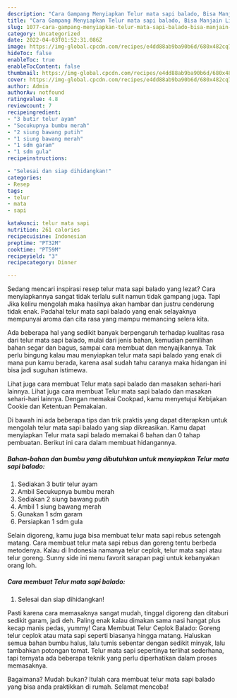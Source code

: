 ```yaml
---
description: "Cara Gampang Menyiapkan Telur mata sapi balado, Bisa Manjain Lidah"
title: "Cara Gampang Menyiapkan Telur mata sapi balado, Bisa Manjain Lidah"
slug: 1077-cara-gampang-menyiapkan-telur-mata-sapi-balado-bisa-manjain-lidah
category: Uncategorized
date: 2022-04-03T01:52:31.086Z
image: https://img-global.cpcdn.com/recipes/e4dd88ab9ba90b6d/680x482cq70/telur-mata-sapi-balado-foto-resep-utama.jpg
hideToc: false
enableToc: true
enableTocContent: false
thumbnail: https://img-global.cpcdn.com/recipes/e4dd88ab9ba90b6d/680x482cq70/telur-mata-sapi-balado-foto-resep-utama.jpg
cover: https://img-global.cpcdn.com/recipes/e4dd88ab9ba90b6d/680x482cq70/telur-mata-sapi-balado-foto-resep-utama.jpg
author: Admin
authorAv: notfound
ratingvalue: 4.8
reviewcount: 7
recipeingredient:
- "3 butir telur ayam"
- "Secukupnya bumbu merah"
- "2 siung bawang putih"
- "1 siung bawang merah"
- "1 sdm garam"
- "1 sdm gula"
recipeinstructions:

- "Selesai dan siap dihidangkan!"
categories:
- Resep
tags:
- telur
- mata
- sapi

katakunci: telur mata sapi 
nutrition: 261 calories
recipecuisine: Indonesian
preptime: "PT32M"
cooktime: "PT59M"
recipeyield: "3"
recipecategory: Dinner

---
```



Sedang mencari inspirasi resep telur mata sapi balado yang lezat? Cara menyiapkannya sangat tidak terlalu sulit namun tidak gampang juga. Tapi Jika keliru mengolah maka hasilnya akan hambar dan justru cenderung tidak enak. Padahal telur mata sapi balado yang enak selayaknya mempunyai aroma dan cita rasa yang mampu memancing selera kita.


Ada beberapa hal yang sedikit banyak berpengaruh terhadap kualitas rasa dari telur mata sapi balado, mulai dari jenis bahan, kemudian pemilihan bahan segar dan bagus, sampai cara membuat dan menyajikannya. Tak perlu bingung kalau mau menyiapkan telur mata sapi balado yang enak di mana pun kamu berada, karena asal sudah tahu caranya maka hidangan ini bisa jadi suguhan istimewa.

Lihat juga cara membuat Telur mata sapi balado dan masakan sehari-hari lainnya. Lihat juga cara membuat Telur mata sapi balado dan masakan sehari-hari lainnya. Dengan memakai Cookpad, kamu menyetujui Kebijakan Cookie dan Ketentuan Pemakaian.


Di bawah ini ada beberapa tips dan trik praktis yang dapat diterapkan untuk mengolah telur mata sapi balado yang siap dikreasikan. Kamu dapat menyiapkan Telur mata sapi balado memakai 6 bahan dan 0 tahap pembuatan. Berikut ini cara dalam membuat hidangannya.

<!--inarticleads1-->

##### Bahan-bahan dan bumbu yang dibutuhkan untuk menyiapkan Telur mata sapi balado:

1. Sediakan 3 butir telur ayam
1. Ambil Secukupnya bumbu merah
1. Sediakan 2 siung bawang putih
1. Ambil 1 siung bawang merah
1. Gunakan 1 sdm garam
1. Persiapkan 1 sdm gula


Selain digoreng, kamu juga bisa membuat telur mata sapi rebus setengah matang. Cara membuat telur mata sapi rebus dan goreng tentu berbeda metodenya. Kalau di Indonesia namanya telur ceplok, telur mata sapi atau telur goreng. Sunny side ini menu favorit sarapan pagi untuk kebanyakan orang loh. 

<!--inarticleads2-->

##### Cara membuat Telur mata sapi balado:


1. Selesai dan siap dihidangkan!

Pasti karena cara memasaknya sangat mudah, tinggal digoreng dan ditaburi sedikit garam, jadi deh. Paling enak kalau dimakan sama nasi hangat plus kecap manis pedas, yummy! Cara Membuat Telur Ceplok Balado: Goreng telur ceplok atau mata sapi seperti biasanya hingga matang. Haluskan semua bahan bumbu halus, lalu tumis sebentar dengan sedikit minyak, lalu tambahkan potongan tomat. Telur mata sapi sepertinya terlihat sederhana, tapi ternyata ada beberapa teknik yang perlu diperhatikan dalam proses memasaknya. 

Bagaimana? Mudah bukan? Itulah cara membuat telur mata sapi balado yang bisa anda praktikkan di rumah. Selamat mencoba!
